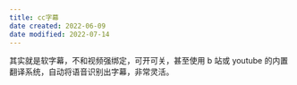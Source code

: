 ```yaml
---
title: cc字幕
date created: 2022-06-09
date modified: 2022-07-14
---
```


其实就是软字幕，不和视频强绑定，可开可关，甚至使用 b 站或 youtube 的内置翻译系统，自动将语音识别出字幕，非常灵活。
